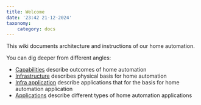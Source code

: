 ```yaml
---
title: Welcome
date: '23:42 21-12-2024'
taxonomy:
    category: docs
---
```


This wiki documents architecture and instructions of our home automation.

You can dig deeper from different angles:
* [Capabilities](/capabilities) describe outcomes of home automation
* [Infrastructure](/infrastructure) describes physical basis for home automation
* [Infra application](/infra-applications) describe applications that for the basis for home automation application
* [Applications](/applications) describe different types of home automation applications